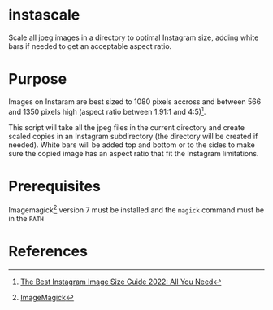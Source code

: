 # instascale
Scale all jpeg images in a directory to optimal Instagram size, adding white bars if needed to get an acceptable aspect ratio.

# Purpose
Images on Instaram are best sized to 1080 pixels accross and between 566 and 1350 pixels high (aspect ratio between 1.91:1 and 4:5)[^1].

This script will take all the jpeg files in the current directory and create scaled copies in an Instagram subdirectory (the directory will be created if needed).
White bars will be added top and bottom or to the sides to make sure the copied image has an aspect ratio that fit the Instagram limitations.

# Prerequisites
Imagemagick[^2] version 7 must be installed and the `magick` command must be in the `PATH`

# References
[^1]: [The Best Instagram Image Size Guide 2022: All You Need](https://louisem.com/37587/whats-the-best-instagram-image-size)
[^2]: [ImageMagick](https://imagemagick.org/)
